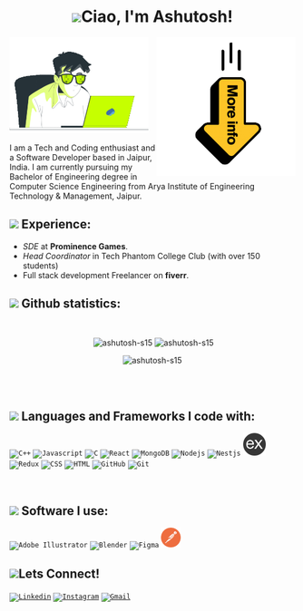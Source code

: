  <h1 align = "center"><img src="https://media.giphy.com/media/pmUDszPvVW6zKbdHWD/giphy.gif" width="45px">Ciao, I'm Ashutosh!</h1>
 <img src="https://github.com/ashutosh-s15/GIFs/blob/main/giphy%20(1).gif" width="245px">
 <img src="https://github.com/ashutosh-s15/GIFs/blob/main/ezgif.com-gif-maker%20(8).gif" width="245px" align="right">

I am a Tech and Coding enthusiast and a Software Developer based in Jaipur, India. I am currently pursuing my Bachelor of Engineering degree in Computer Science Engineering from Arya Institute of Engineering Technology & Management, Jaipur.

## <img src="https://media.giphy.com/media/qr3ZyWgwGQjbJ1oSOf/giphy.gif" width="52px"> Experience: 

- *SDE* at **Prominence Games**.
- *Head Coordinator* in Tech Phantom College Club (with over 150 students)
- Full stack development Freelancer on **fiverr**.

## <img src="https://media.giphy.com/media/QtOt8WyYCGQBiJJ4ZJ/giphy.gif" width="35px"> Github statistics:
<br> 
<p align="center" >&nbsp;<img src="https://github-readme-stats.vercel.app/api?username=ashutosh-s15&show_icons=true&locale=en&theme=dark"" alt="ashutosh-s15" />
<img height="195" src="https://github-readme-stats.vercel.app/api/top-langs?username=ashutosh-s15&show_icons=true&locale=en&layout=compact&theme=dark"" alt="ashutosh-s15" />
</p>
<p align="center" ><img src="https://github-readme-streak-stats.herokuapp.com/?user=ashutosh-s15&&theme=dark"" alt="ashutosh-s15" /></p>
  
<br>
<br>

## <img src="https://media.giphy.com/media/QssGEmpkyEOhBCb7e1/giphy.gif" width="42px"> Languages and Frameworks I code with:
<code><img width="40px" src="https://img.icons8.com/color/4x/c-plus-plus-logo.png" title="C++"/></code>
<code><img width="40px" src="https://img.icons8.com/color/48/000000/javascript--v1.png" title="Javascript"/></code>
<code><img width="40px" src="https://img.icons8.com/color/3x/c-programming.png" title="C"/></code>
<code><img width="40px" src="https://img.icons8.com/plasticine/100/000000/react.png" title="React"/></code>
<code><img width="40px" src="https://img.icons8.com/color/8x/000000/mongodb.png" title="MongoDB"/></code>
<code><img width="40px" src="https://img.icons8.com/color/8x/000000/nodejs.png" title="Nodejs"/></code>
<code><img width="40px" src="https://www.vectorlogo.zone/logos/nestjs/nestjs-icon.svg" title="Nestjs"/></code>
<code><img width="40px" src="https://github.com/ashutosh-s15/GIFs/blob/main/pngfind.com-pc-master-race-png-1363736.png" title="Expressjs"/></code>
<code><img width="40px" src="https://img.icons8.com/color/8x/000000/redux.png" title="Redux"/></code>
<code><img width="40px" src="https://img.icons8.com/color/48/000000/css3.png" title="CSS"/></code>
<code><img width="40px" src="https://img.icons8.com/color/48/000000/html-5.png" title="HTML"/></code>
<code><img width="40px" src="https://img.icons8.com/fluent/8x/github.png" title="GitHub"/></code>
<code><img width="40px" src="https://img.icons8.com/color/2x/git.png" title="Git"/></code>

<br>

## <img src="https://media.giphy.com/media/St8RDwPV2fvGLmXvaC/giphy.gif" width="42px"> Software I use:
<code><img width="40px" src="https://media.giphy.com/media/2uw4pRauXH8GBjBE1P/giphy.gif" title="Adobe Illustrator"/></code>
<code><img width="40px" src="https://img.icons8.com/color/48/000000/blender-3d.png" title="Blender"/></code>
<code><img width="40px" src="https://img.icons8.com/color/240/000000/figma--v1.png" title="Figma"/></code>
<code><img width="35px" src="https://github.com/ashutosh-s15/GIFs/blob/main/postman.png" title="Postman"/></code>

## <img src="https://media.giphy.com/media/KcnlGHBpnKnjZIuCMv/giphy.gif" width="50px">Lets Connect!
<code><a href="https://www.linkedin.com/in/12-ashutosh/"><img width="45px" src="https://img.icons8.com/color/8x/000000/linkedin.png" title="Linkedin"/></a></code>
<code><a href="https://www.instagram.com/cosmic_fella"><img width="45px" src="https://img.icons8.com/fluent/48/000000/instagram-new.png" title="Instagram"/></a></code>
<code><a href="mailto:ashutosh12.5.2000@gmail.com"><img width="43px" src="https://img.icons8.com/fluent/48/000000/gmail.png" title="Gmail"/></a></code>

<br>
